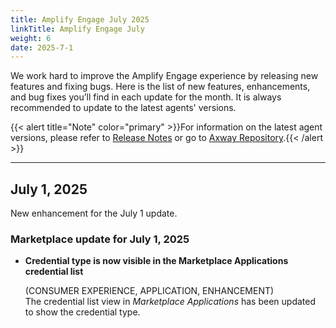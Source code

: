```yaml
---
title: Amplify Engage July 2025
linkTitle: Amplify Engage July
weight: 6
date: 2025-7-1
---
```

We work hard to improve the Amplify Engage experience by releasing new features and fixing bugs. Here is the list of new features, enhancements, and bug fixes you’ll find in each update for the month. It is always recommended to update to the latest agents' versions.

{{< alert title="Note" color="primary" >}}For information on the latest agent versions, please refer to [Release Notes](/docs/amplify_relnotes) or go to [Axway Repository](https://repository.axway.com/catalog?q=agents).{{< /alert >}}

---

## July 1, 2025

New enhancement for the July 1 update.

### Marketplace update for July 1, 2025

* **Credential type is now visible in the Marketplace Applications credential list**

  (CONSUMER EXPERIENCE, APPLICATION, ENHANCEMENT)</br>
  The credential list view in *Marketplace Applications* has been updated to show the credential type.